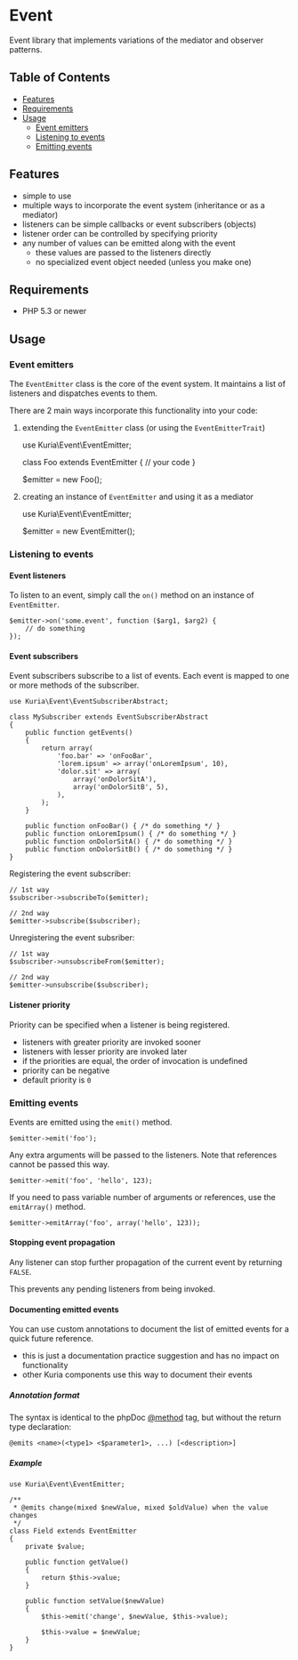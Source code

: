 Event
=====

Event library that implements variations of the mediator and observer patterns.


## Table of Contents

- [Features](#features)
- [Requirements](#requirements)
- [Usage](#usage)
    - [Event emitters](#event-emitters)
    - [Listening to events](#listeners)
    - [Emitting events](#emitting)


## <a name="features"></a> Features

- simple to use
- multiple ways to incorporate the event system (inheritance or as a mediator)
- listeners can be simple callbacks or event subscribers (objects)
- listener order can be controlled by specifying priority
- any number of values can be emitted along with the event
    - these values are passed to the listeners directly
    - no specialized event object needed (unless you make one)


## <a name="requirements"></a> Requirements

- PHP 5.3 or newer


## <a name="usage"></a> Usage

### <a name="event-emitters"></a> Event emitters

The `EventEmitter` class is the core of the event system. It maintains a list of listeners
and dispatches events to them.

There are 2 main ways incorporate this functionality into your code:

1) extending the `EventEmitter` class (or using the `EventEmitterTrait`)

    use Kuria\Event\EventEmitter;
    
    class Foo extends EventEmitter
    {
        // your code
    }

    $emitter = new Foo();

2) creating an instance of `EventEmitter` and using it as a mediator

    use Kuria\Event\EventEmitter;
    
    $emitter = new EventEmitter();


### <a name="listeners"></a> Listening to events

#### Event listeners

To listen to an event, simply call the `on()` method on an instance of `EventEmitter`.

    $emitter->on('some.event', function ($arg1, $arg2) {
        // do something
    });


#### Event subscribers

Event subscribers subscribe to a list of events. Each event is mapped to one or more methods
of the subscriber.

    use Kuria\Event\EventSubscriberAbstract;

    class MySubscriber extends EventSubscriberAbstract
    {
        public function getEvents()
        {
            return array(
                'foo.bar' => 'onFooBar',
                'lorem.ipsum' => array('onLoremIpsum', 10),
                'dolor.sit' => array(
                    array('onDolorSitA'),
                    array('onDolorSitB', 5),
                ),
            );
        }

        public function onFooBar() { /* do something */ }
        public function onLoremIpsum() { /* do something */ }
        public function onDolorSitA() { /* do something */ }
        public function onDolorSitB() { /* do something */ }
    }

Registering the event subscriber:

    // 1st way
    $subscriber->subscribeTo($emitter);

    // 2nd way
    $emitter->subscribe($subscriber);

Unregistering the event subsriber:

    // 1st way
    $subscriber->unsubscribeFrom($emitter);

    // 2nd way
    $emitter->unsubscribe($subscriber);


#### Listener priority

Priority can be specified when a listener is being registered.

- listeners with greater priority are invoked sooner
- listeners with lesser priority are invoked later
- if the priorities are equal, the order of invocation is undefined
- priority can be negative
- default priority is `0`


### <a name="emitting"></a> Emitting events

Events are emitted using the `emit()` method.

    $emitter->emit('foo');

Any extra arguments will be passed to the listeners. Note that references cannot be passed
this way.

    $emitter->emit('foo', 'hello', 123);

If you need to pass variable number of arguments or references, use the `emitArray()` method.

    $emitter->emitArray('foo', array('hello', 123));


#### Stopping event propagation

Any listener can stop further propagation of the current event by returning `FALSE`.

This prevents any pending listeners from being invoked.


#### Documenting emitted events

You can use custom annotations to document the list of emitted events for a quick future reference.

- this is just a documentation practice suggestion and has no impact on functionality
- other Kuria components use this way to document their events


##### Annotation format

The syntax is identical to the phpDoc [@method](http://phpdoc.org/docs/latest/references/phpdoc/tags/method.html) tag, but without the return type declaration:

    @emits <name>(<type1> <$parameter1>, ...) [<description>]


##### Example

    use Kuria\Event\EventEmitter;

    /**
     * @emits change(mixed $newValue, mixed $oldValue) when the value changes
     */
    class Field extends EventEmitter
    {
        private $value;

        public function getValue()
        {
            return $this->value;
        }

        public function setValue($newValue)
        {
            $this->emit('change', $newValue, $this->value);

            $this->value = $newValue;
        }
    }
